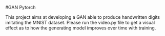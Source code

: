 #GAN Pytorch

This project aims at developing a GAN able to produce handwritten digits imitating the MNIST dataset. Please run the video.py file to get a visual effect as to how the generating model improves over time with training.   